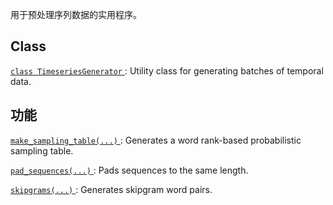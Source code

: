 用于预处理序列数据的实用程序。

## Class 
[ `class TimeseriesGenerator` ](https://tensorflow.google.cn/api_docs/python/tf/keras/preprocessing/sequence/TimeseriesGenerator): Utility class for generating batches of temporal data.

## 功能
[ `make_sampling_table(...)` ](https://tensorflow.google.cn/api_docs/python/tf/keras/preprocessing/sequence/make_sampling_table): Generates a word rank-based probabilistic sampling table.

[ `pad_sequences(...)` ](https://tensorflow.google.cn/api_docs/python/tf/keras/preprocessing/sequence/pad_sequences): Pads sequences to the same length.

[ `skipgrams(...)` ](https://tensorflow.google.cn/api_docs/python/tf/keras/preprocessing/sequence/skipgrams): Generates skipgram word pairs.

